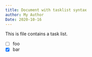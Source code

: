 ```yaml
---
title: Document with tasklist syntax
author: My Author
Date: 2020-10-16
---
```

This is file contains a task list.

- [ ] foo
- [x] bar
